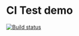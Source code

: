 # CI Test demo

[![Build status](https://ci.appveyor.com/api/projects/status/g9jpg2dlm15kgfps?svg=true)](https://ci.appveyor.com/project/unchainedraggedy/ajs-04)
